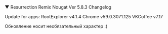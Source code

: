 
 ▼ Resurrection Remix Nougat Ver 5.8.3 Changelog

 Update for apps:
 RootExplorer v4.1.4
 Chrome v59.0.3071.125
 VKCoffee v7.17

Обновление носит необязательный характер :)
